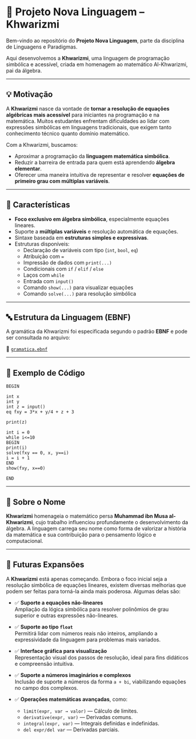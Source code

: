 # 📐 Projeto Nova Linguagem – Khwarizmi

Bem-vindo ao repositório do **Projeto Nova Linguagem**, parte da disciplina de Linguagens e Paradigmas.

Aqui desenvolvemos a **Khwarizmi**, uma linguagem de programação simbólica e acessível, criada em homenagem ao matemático Al-Khwarizmi, pai da álgebra.

---

## 💡 Motivação

A **Khwarizmi** nasce da vontade de **tornar a resolução de equações algébricas mais acessível** para iniciantes na programação e na matemática. Muitos estudantes enfrentam dificuldades ao lidar com expressões simbólicas em linguagens tradicionais, que exigem tanto conhecimento técnico quanto domínio matemático.

Com a Khwarizmi, buscamos:

- Aproximar a programação da **linguagem matemática simbólica**.
- Reduzir a barreira de entrada para quem está aprendendo **álgebra elementar**.
- Oferecer uma maneira intuitiva de representar e resolver **equações de primeiro grau com múltiplas variáveis**.

---

## 🧠 Características

- **Foco exclusivo em álgebra simbólica**, especialmente equações lineares.
- Suporte a **múltiplas variáveis** e resolução automática de equações.
- Sintaxe baseada em **estruturas simples e expressivas**.
- Estruturas disponíveis:
  - Declaração de variáveis com tipo (`int`, `bool`, `eq`)
  - Atribuição com `=`
  - Impressão de dados com `print(...)`
  - Condicionais com `if` / `elif` / `else`
  - Laços com `while`
  - Entrada com `input()`
  - Comando `show(...)` para visualizar equações
  - Comando `solve(...)` para resolução simbólica

---

## 🔤 Estrutura da Linguagem (EBNF)

A gramática da Khwarizmi foi especificada segundo o padrão **EBNF** e pode ser consultada no arquivo:

📄 [`gramatica.ebnf`](./gramatica.ebnf)

---

## 📘 Exemplo de Código

```khwarizmi
BEGIN

int x
int y
int z = input()
eq fxy = 3*x + y/4 + z + 3

print(z)

int i = 0
while i<=10
BEGIN
print(i)
solve(fxy == 0, x, y==i)
i = i + 1
END
show(fxy, x==0)

END
```

---

## 🧮 Sobre o Nome

**Khwarizmi** homenageia o matemático persa **Muhammad ibn Musa al-Khwarizmi**, cujo trabalho influenciou profundamente o desenvolvimento da álgebra. A linguagem carrega seu nome como forma de valorizar a história da matemática e sua contribuição para o pensamento lógico e computacional.

---

## 🚀 Futuras Expansões

A **Khwarizmi** está apenas começando. Embora o foco inicial seja a resolução simbólica de equações lineares, existem diversas melhorias que podem ser feitas para torná-la ainda mais poderosa. Algumas delas são:

- ✅ **Suporte a equações não-lineares**  
  Ampliação da lógica simbólica para resolver polinômios de grau superior e outras expressões não-lineares.

- ✅ **Suporte ao tipo `float`**  
  Permitirá lidar com números reais não inteiros, ampliando a expressividade da linguagem para problemas mais variados.

- ✅ **Interface gráfica para visualização**  
  Representação visual dos passos de resolução, ideal para fins didáticos e compreensão intuitiva.

- ✅ **Suporte a números imaginários e complexos**  
  Inclusão de suporte a números da forma `a + bi`, viabilizando equações no campo dos complexos.

- ✅ **Operações matemáticas avançadas**, como:
  - `limit(expr, var → valor)` — Cálculo de limites.
  - `derivative(expr, var)` — Derivadas comuns.
  - `integral(expr, var)` — Integrais definidas e indefinidas.
  - `del expr/del var` — Derivadas parciais.
